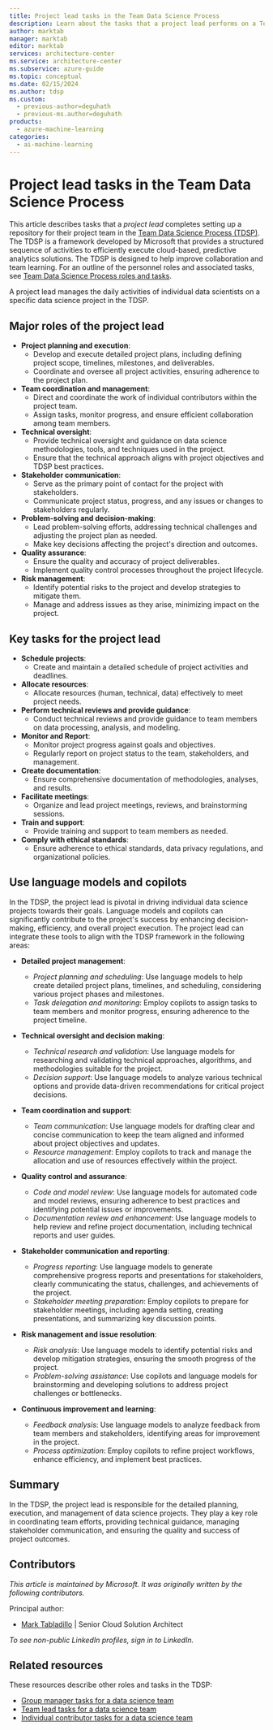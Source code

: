 ```yaml
---
title: Project lead tasks in the Team Data Science Process
description: Learn about the tasks that a project lead performs on a Team Data Science Process team, including how they can incorporate language models and copilots.
author: marktab
manager: marktab
editor: marktab
services: architecture-center
ms.service: architecture-center
ms.subservice: azure-guide
ms.topic: conceptual
ms.date: 02/15/2024
ms.author: tdsp
ms.custom:
  - previous-author=deguhath
  - previous-ms.author=deguhath
products:
  - azure-machine-learning
categories:
  - ai-machine-learning
---
```


# Project lead tasks in the Team Data Science Process

This article describes tasks that a *project lead* completes setting up a repository for their project team in the [Team Data Science Process (TDSP)](overview.yml). The TDSP is a framework developed by Microsoft that provides a structured sequence of activities to efficiently execute cloud-based, predictive analytics solutions. The TDSP is designed to help improve collaboration and team learning. For an outline of the personnel roles and associated tasks, see [Team Data Science Process roles and tasks](roles-tasks.md).

A project lead manages the daily activities of individual data scientists on a specific data science project in the TDSP. 

## Major roles of the project lead

-  **Project planning and execution**:
    -   Develop and execute detailed project plans, including defining project scope, timelines, milestones, and deliverables.
    -   Coordinate and oversee all project activities, ensuring adherence to the project plan.
-  **Team coordination and management**:
    -   Direct and coordinate the work of individual contributors within the project team.
    -   Assign tasks, monitor progress, and ensure efficient collaboration among team members.
-  **Technical oversight**:
    -   Provide technical oversight and guidance on data science methodologies, tools, and techniques used in the project.
    -   Ensure that the technical approach aligns with project objectives and TDSP best practices.
-  **Stakeholder communication**:
    -   Serve as the primary point of contact for the project with stakeholders.
    -   Communicate project status, progress, and any issues or changes to stakeholders regularly.
-  **Problem-solving and decision-making**:
    -   Lead problem-solving efforts, addressing technical challenges and adjusting the project plan as needed.
    -   Make key decisions affecting the project's direction and outcomes.
-  **Quality assurance**:
    -   Ensure the quality and accuracy of project deliverables.
    -   Implement quality control processes throughout the project lifecycle.
-  **Risk management**:
    -   Identify potential risks to the project and develop strategies to mitigate them.
    -   Manage and address issues as they arise, minimizing impact on the project.

## Key tasks for the project lead

-   **Schedule projects**:
    -   Create and maintain a detailed schedule of project activities and deadlines.
-   **Allocate resources**:
    -   Allocate resources (human, technical, data) effectively to meet project needs.
-   **Perform technical reviews and provide guidance**:
    -   Conduct technical reviews and provide guidance to team members on data processing, analysis, and modeling.
-   **Monitor and Report**:
    -   Monitor project progress against goals and objectives.
    -   Regularly report on project status to the team, stakeholders, and management.
-   **Create documentation**:
    -   Ensure comprehensive documentation of methodologies, analyses, and results.
-   **Facilitate meetings**:
    -   Organize and lead project meetings, reviews, and brainstorming sessions.
-   **Train and support**:
    -   Provide training and support to team members as needed.
-   **Comply with ethical standards**:
    -   Ensure adherence to ethical standards, data privacy regulations, and organizational policies.
   
## Use language models and copilots

In the TDSP, the project lead is pivotal in driving individual data science projects towards their goals. Language models and copilots can significantly contribute to the project's success by enhancing decision-making, efficiency, and overall project execution. The project lead can integrate these tools to align with the TDSP framework in the following areas:

- **Detailed project management**:

  -   *Project planning and scheduling*: Use language models to help create detailed project plans, timelines, and scheduling, considering various project phases and milestones.
  -   *Task delegation and monitoring*: Employ copilots to assign tasks to team members and monitor progress, ensuring adherence to the project timeline.

- **Technical oversight and decision making**:

  -   *Technical research and validation*: Use language models for researching and validating technical approaches, algorithms, and methodologies suitable for the project.
  -   *Decision support*: Use language models to analyze various technical options and provide data-driven recommendations for critical project decisions.

- **Team coordination and support**:

  -   *Team communication*: Use language models for drafting clear and concise communication to keep the team aligned and informed about project objectives and updates.
  -   *Resource management*: Employ copilots to track and manage the allocation and use of resources effectively within the project.

- **Quality control and assurance**:

  -   *Code and model review*: Use language models for automated code and model reviews, ensuring adherence to best practices and identifying potential issues or improvements.
  -   *Documentation review and enhancement*: Use language models to help review and refine project documentation, including technical reports and user guides.

- **Stakeholder communication and reporting**:

  -   *Progress reporting*: Use language models to generate comprehensive progress reports and presentations for stakeholders, clearly communicating the status, challenges, and achievements of the project.
  -   *Stakeholder meeting preparation*: Employ copilots to prepare for stakeholder meetings, including agenda setting, creating presentations, and summarizing key discussion points.

- **Risk management and issue resolution**:

  -   *Risk analysis*: Use language models to identify potential risks and develop mitigation strategies, ensuring the smooth progress of the project.
  -   *Problem-solving assistance*: Use copilots and language models for brainstorming and developing solutions to address project challenges or bottlenecks.

- **Continuous improvement and learning**:

  -   *Feedback analysis*: Use language models to analyze feedback from team members and stakeholders, identifying areas for improvement in the project.
  -   *Process optimization*: Employ copilots to refine project workflows, enhance efficiency, and implement best practices.

## Summary

In the TDSP, the project lead is responsible for the detailed planning, execution, and management of data science projects. They play a key role in coordinating team efforts, providing technical guidance, managing stakeholder communication, and ensuring the quality and success of project outcomes.

## Contributors

*This article is maintained by Microsoft. It was originally written by the following contributors.* 

Principal author:

 - [Mark Tabladillo](https://www.linkedin.com/in/marktab/) | Senior Cloud Solution Architect

*To see non-public LinkedIn profiles, sign in to LinkedIn.*

## Related resources

These resources describe other roles and tasks in the TDSP:

- [Group manager tasks for a data science team](group-manager-tasks.md)
- [Team lead tasks for a data science team](team-lead-tasks.md)
- [Individual contributor tasks for a data science team](project-ic-tasks.md)
